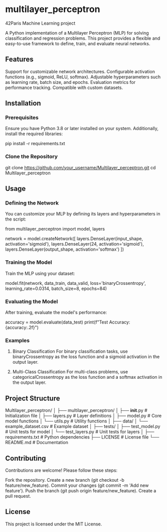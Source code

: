 # multilayer_perceptron

42Paris Machine Learning project

A Python implementation of a Multilayer Perceptron (MLP) for solving classification and regression problems. This project provides a flexible and easy-to-use framework to define, train, and evaluate neural networks.

## Features
Support for customizable network architectures.
Configurable activation functions (e.g., sigmoid, ReLU, softmax).
Adjustable hyperparameters such as learning rate, batch size, and epochs.
Evaluation metrics for performance tracking.
Compatible with custom datasets.

## Installation
### Prerequisites
Ensure you have Python 3.8 or later installed on your system. Additionally, install the required libraries:

pip install -r requirements.txt
### Clone the Repository

git clone https://github.com/your_username/Multilayer_perceptron.git
cd Multilayer_perceptron

## Usage
### Defining the Network
You can customize your MLP by defining its layers and hyperparameters in the script:

from multilayer_perceptron import model, layers

network = model.createNetwork([
    layers.DenseLayer(input_shape, activation='sigmoid'),
    layers.DenseLayer(24, activation='sigmoid'),
    layers.DenseLayer(output_shape, activation='softmax')
])

### Training the Model
Train the MLP using your dataset:

model.fit(network, data_train, data_valid, 
          loss='binaryCrossentropy', 
          learning_rate=0.0314, 
          batch_size=8, 
          epochs=84)

### Evaluating the Model
After training, evaluate the model's performance:

accuracy = model.evaluate(data_test)
print(f"Test Accuracy: {accuracy:.2f}")
### Examples
1. Binary Classification
For binary classification tasks, use binaryCrossentropy as the loss function and a sigmoid activation in the output layer.

2. Multi-Class Classification
For multi-class problems, use categoricalCrossentropy as the loss function and a softmax activation in the output layer.

## Project Structure
Multilayer_perceptron/
│
├── multilayer_perceptron/
│   ├── __init__.py            # Initialization file
│   ├── layers.py              # Layer definitions
│   ├── model.py               # Core model functions
│   └── utils.py               # Utility functions
│
├── data/
│   └── example_dataset.csv    # Example dataset
│
├── tests/
│   ├── test_model.py          # Unit tests for model
│   └── test_layers.py         # Unit tests for layers
│
├── requirements.txt           # Python dependencies
├── LICENSE                    # License file
└── README.md                  # Documentation

## Contributing
Contributions are welcome! Please follow these steps:

Fork the repository.
Create a new branch (git checkout -b feature/new_feature).
Commit your changes (git commit -m 'Add new feature').
Push the branch (git push origin feature/new_feature).
Create a pull request.

## License
This project is licensed under the MIT License.